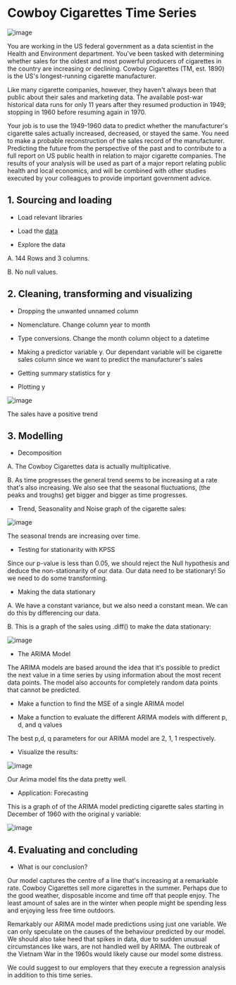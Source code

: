 # Cowboy Cigarettes Time Series 

![image](https://user-images.githubusercontent.com/86930309/228976763-220ad79d-9dbd-4d9f-8f58-975f779f0f1e.png)

You are working in the US federal government as a data scientist in the Health and Environment department. You've been tasked with determining whether sales for the oldest and most powerful producers of cigarettes in the country are increasing or declining. Cowboy Cigarettes (TM, est. 1890) is the US's longest-running cigarette manufacturer.

Like many cigarette companies, however, they haven't always been that public about their sales and marketing data. The available post-war historical data runs for only 11 years after they resumed production in 1949; stopping in 1960 before resuming again in 1970. 

Your job is to use the 1949-1960 data to predict whether the manufacturer's cigarette sales actually increased, decreased, or stayed the same. You need to make a
probable reconstruction of the sales record of the manufacturer. Predicting the future from the perspective of the past and to contribute to a full report on US public
health in relation to major cigarette companies. The results of your analysis will be used as part of a major report relating public health and local economics, and will be combined with other studies executed by your colleagues to provide important government advice.

## 1. Sourcing and loading

- Load relevant libraries

- Load the [data](https://github.com/GHASS19/Cowboy_Cigarettes_Time_Series_Case_Study.ipynb/blob/main/Data/CowboyCigsData%20(Time%20Series%20Analysis).csv)

- Explore the data

A. 144 Rows and 3 columns.

B. No null values.

## 2. Cleaning, transforming and visualizing

- Dropping the unwanted unnamed column

- Nomenclature. Change column year to month

- Type conversions. Change the month column object to a datetime

- Making a predictor variable y. Our dependant variable will be cigarette sales column since we want to predict the manufacturer's sales

- Getting summary statistics for y

- Plotting y

![image](https://user-images.githubusercontent.com/86930309/229005100-4dd019cf-694d-4aa5-8b1c-51debb8c1d03.png)

The sales have a positive trend

## 3. Modelling

- Decomposition

A. The Cowboy Cigarettes data is actually multiplicative.

B. As time progresses the general trend seems to be increasing at a rate that's also increasing. We also see that the seasonal fluctuations, (the peaks and troughs) get bigger and bigger as time progresses.

- Trend, Seasonality and Noise graph of the cigarette sales:

![image](https://user-images.githubusercontent.com/86930309/229006792-7083d6da-7b5d-45ac-aca1-72c5d4c11bb2.png)

The seasonal trends are increasing over time.

- Testing for stationarity with KPSS

Since our p-value is less than 0.05, we should reject the Null hypothesis and deduce the non-stationarity of our data. Our data need to be stationary! So we need to
do some transforming.

- Making the data stationary

A. We have a constant variance, but we also need a constant mean. We can do this by differencing our data.

B. This is a graph of the sales using .diff() to make the data stationary:

![image](https://user-images.githubusercontent.com/86930309/229015554-bc48e2f3-d8c5-480c-8cbe-8a95987b0625.png)

- The ARIMA Model

The ARIMA models are based around the idea that it's possible to predict the next value in a time series by using information about the most recent data points. The model also accounts for completely random data points that cannot be predicted.

- Make a function to find the MSE of a single ARIMA model

- Make a function to evaluate the different ARIMA models with different p, d, and q values 

The best p,d, q parameters for our ARIMA model are 2, 1, 1 respectively.

- Visualize the results:

![image](https://user-images.githubusercontent.com/86930309/229018731-23605d59-e16d-4312-8419-73fdc1da02bb.png)

Our Arima model fits the data pretty well.

- Application: Forecasting

This is a graph of of the ARIMA model predicting cigarette sales starting in December of 1960 with the original y variable:

![image](https://user-images.githubusercontent.com/86930309/229020741-b66cf696-7ccf-4ec3-81ce-452f3277c2ba.png)

## 4. Evaluating and concluding

- What is our conclusion?

Our model captures the centre of a line that's increasing at a remarkable rate. Cowboy Cigarettes sell more cigarettes in the summer. Perhaps due to the good weather, disposable income and time off that people enjoy. The least amount of sales are in the winter when people might be spending less and enjoying less free time outdoors.

Remarkably our ARIMA model made predictions using just one variable. We can only speculate on the causes of the behaviour predicted by our model. We should also take heed that spikes in data, due to sudden unusual circumstances like wars, are not handled well by ARIMA. The outbreak of the Vietnam War in the 1960s would likely cause our model some distress.

We could suggest to our employers that they execute a regression analysis in addition to this time series.
